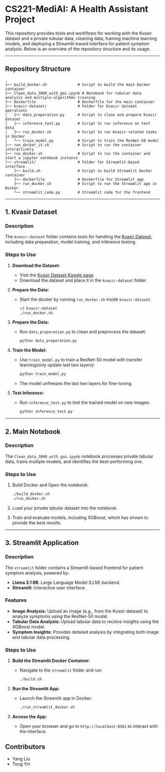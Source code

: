 # CS221-MediAI: A Health Assistant Project

This repository provides tools and workflows for working with the Kvasir dataset and a private tubular data, cleaning data, training machine learning models, and deploying a Streamlit-based interface for patient symptom analysis. Below is an overview of the repository structure and its usage.

---

## **Repository Structure**

```plaintext
.
├── build_docker.sh              # Script to build the main Docker container
├── Clean_data_3000_with_gas.ipynb # Notebook for tabular data analysis and multiple-algorithms training
├── Dockerfile                   # Dockerfile for the main container
├── kvasir-dataset/              # Folder for Kvasir dataset operations
│   ├── data_preperation.py      # Script to clean and prepare Kvasir dataset
│   ├── inference_test.py        # Script to run inference on test data
│   ├── run_docker.sh            # Script to run Kvasir-related tasks in Docker
│   └── train_model.py           # Script to train the ResNet-50 model
├── run_docker_it.sh             # Script to run the container interactively
├── run_docker.sh                # Script to run the container and start a jupyter notebook instance
└── streamlit/                   # Folder for Streamlit-based interface
    ├── build.sh                 # Script to build Streamlit Docker container
    ├── dockerfile               # Dockerfile for Streamlit app
    ├── run_docker.sh            # Script to run the Streamlit app in Docker
    └── streamlit_code.py        # Streamlit code for the frontend
```

---

## **1. Kvasir Dataset**

### **Description**
The `kvasir-dataset` folder contains tools for handling the [Kvasir Dataset](https://www.kaggle.com/datasets/meetnagadia/kvasir-dataset), including data preparation, model training, and inference testing.

### **Steps to Use**
1. **Download the Dataset:**
   - Visit the [Kvasir Dataset Kaggle page](https://www.kaggle.com/datasets/meetnagadia/kvasir-dataset).
   - Download the dataset and place it in the `kvasir-dataset` folder.
  
2. **Prepare the Data:**
   - Start the docker by running `run_docker.sh` inside `kvasir-dataset`.
     ```bash
     cd kvasir-dataset
     ./run_docker.sh
     ```

3. **Prepare the Data:**
   - Run `data_preperation.py` to clean and preprocess the dataset:
     ```bash
     python data_preperation.py
     ```

4. **Train the Model:**
   - Use `train_model.py` to train a ResNet-50 model with transfer learning(only update last two layers):
     ```bash
     python train_model.py
     ```
   - The model unfreezes the last two layers for fine-tuning.

5. **Test Inference:**
   - Run `inference_test.py` to test the trained model on new images:
     ```bash
     python inference_test.py
     ```

---

## **2. Main Notebook**

### **Description**
The `Clean_data_3000_with_gas.ipynb` notebook processes private tabular data, trains multiple models, and identifies the best-performing one.

### **Steps to Use**
1. Build Docker and Open the notebook:
   ```bash
   ./build_docker.sh
   ./run_docker.sh
   ```

2. Load your private tabular dataset into the notebook.

3. Train and evaluate models, including XGBoost, which has shown to provide the best results.

---

## **3. Streamlit Application**

### **Description**
The `streamlit` folder contains a Streamlit-based frontend for patient symptom analysis, powered by:
- **Llama 3.1 8B**: Large Language Model (LLM) backend.
- **Streamlit**: Interactive user interface.

### **Features**
- **Image Analysis:** Upload an image (e.g., from the Kvasir dataset) to analyze symptoms using the ResNet-50 model.
- **Tabular Data Analysis:** Upload tabular data to receive insights using the XGBoost model.
- **Symptom Insights:** Provides detailed analysis by integrating both image and tabular data processing.

### **Steps to Use**
1. **Build the Streamlit Docker Container:**
   - Navigate to the `streamlit` folder and run:
     ```bash
     ./build.sh
     ```

2. **Run the Streamlit App:**
   - Launch the Streamlit app in Docker:
     ```bash
     ./run_streamlit_docker.sh
     ```

3. **Access the App:**
   - Open your browser and go to `http://localhost:8501` to interact with the interface.

## **Contributors**
- Yang Liu
- Tong Yin
